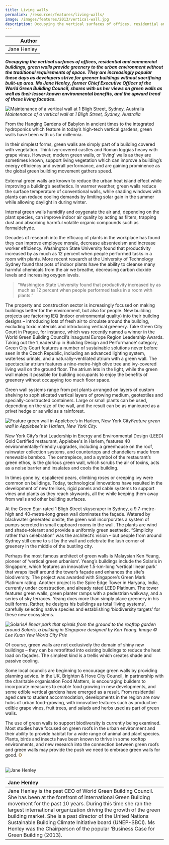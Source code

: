 ```yaml
---
title: Living walls
permalink: /resources/features/living-walls/
image: /images/features/2013/vertical-wall.jpg
description: Occupying the vertical surfaces of offices, residential and commercial buildings, green walls provide greenery to the urban environment without the traditional requirements of space. They are increasingly popular these days as developers strive for greener buildings without sacrificing built-up area. Ms Jane Henley, former Chief Executive Officer of the World Green Building Council, shares with us her views on green walls as well as their lesser known environmental benefits, and the upward trend of these living facades.
---
```


| Author |
|---:|
| Jane Henley |

***Occupying the vertical surfaces of offices, residential and commercial buildings, green walls provide greenery to the urban environment without the traditional requirements of space. They are increasingly popular these days as developers strive for greener buildings without sacrificing built-up area. Ms Jane Henley, former Chief Executive Officer of the World Green Building Council, shares with us her views on green walls as well as their lesser known environmental benefits, and the upward trend of these living facades.***

![Maintenance of a vertical wall at 1 Bligh Street, Sydney, Australia](/images/features/2013/vertical-wall.jpg/)*Maintenance of a vertical wall at 1 Bligh Street, Sydney, Australia*

From the Hanging Gardens of Babylon in ancient times to the integrated hydroponics which feature in today’s high-tech vertical gardens, green walls have been with us for millennia.

In their simplest forms, green walls are simply part of a building covered with vegetation. Think ivy-covered castles and Roman loggias heavy with grape vines. However, modern green walls, or ‘living’ walls as they are sometimes known, support living vegetation which can improve a building’s energy efficiency and overall performance, and are gaining prominence as the global green building movement gathers speed.

External green walls are known to reduce the urban heat island effect while improving a building’s aesthetics. In warmer weather, green walls reduce the surface temperature of conventional walls, while shading windows with plants can reduce cooling demands by limiting solar gain in the summer while allowing daylight in during winter.

Internal green walls humidify and oxygenate the air and, depending on the plant species, can improve indoor air quality by acting as filters, trapping dust and absorbing harmful volatile organic compounds such as formaldehyde.

Decades of research into the efficacy of plants in the workplace has found they can improve employee morale, decrease absenteeism and increase worker efficiency. Washington State University found that productivity increased by as much as 12 percent when people performed tasks in a room with plants. More recent research at the University of Technology Sydney found that pots of indoor plants have the ability to cleanse many harmful chemicals from the air we breathe, decreasing carbon dioxide levels and increasing oxygen levels.

> “Washington State University found that productivity increased by as much as 12 percent when people performed tasks in a room with plants.”

The property and construction sector is increasingly focused on making buildings better for the environment, but also for people. New building projects are factoring IEQ (indoor environmental quality) into their building designs – introducing lots of fresh air to circulate around the building, excluding toxic materials and introducing vertical greenery. Take Green City Court in Prague, for instance, which was recently named a winner in the World Green Building Council’s inaugural Europe Region Leadership Awards. Taking out the ‘Leadership in Building Design and Performance’ category, Green City Court features a number of sustainable solutions never before seen in the Czech Republic, including an advanced lighting system, waterless urinals, and a naturally-ventilated atrium with a green wall. The spectacular atrium features a nine-metre-high olive tree and ivy-covered living wall on the ground floor. The atrium lets in the light, while the green wall makes it possible for building occupants to enjoy the benefits of greenery without occupying too much floor space.

Green wall systems range from pot plants arranged on layers of custom shelving to sophisticated vertical layers of growing medium, geotextiles and specially-constructed containers. Large or small plants can be used, depending on the size of the wall, and the result can be as manicured as a privet hedge or as wild as a rainforest.

![Feature green wall in Applebee’s in Harlem, New York City](/images/features/2013/applebees.jpg/)*Feature green wall in Applebee’s in Harlem, New York City.*

New York City’s first Leadership in Energy and Environmental Design (LEED) Gold Certified restaurant, Applebee's in Harlem, features 40 environmentally-friendly upgrades, including a greenhouse on the roof, rainwater collection systems, and countertops and chandeliers made from renewable bamboo. The centrepiece, and a symbol of the restaurant’s green ethos, is the glorious green wall, which scrubs the air of toxins, acts as a noise barrier and insulates and cools the building.

In times gone by, espaliered pears, climbing roses or creeping ivy were common on buildings. Today, technological innovations have resulted in the development of new trellises, rigid panels and cable systems to support vines and plants as they reach skywards, all the while keeping them away from walls and other building surfaces.

At the Green Star-rated 1 Bligh Street skyscraper in Sydney, a 9.7-metre-high and 40-metre-long green wall dominates the façade. Watered by blackwater generated onsite, the green wall incorporates a system of pumps secreted in small cupboard rooms in the wall. The plants are wind and shade-tolerant and provide a uniformly green aesthetic. “Simplicity rather than celebration” was the architect’s vision – but people from around Sydney still come to sit by the wall and celebrate the lush corner of greenery in the middle of the bustling city.

Perhaps the most famous architect of green walls is Malaysian Ken Yeang, pioneer of ‘vertical green urbanism’. Yeang’s buildings include the Solaris in Singapore, which features an innovative 1.5-km-long ‘vertical linear park’ that wraps itself around the tower’s façade and enhances the site's biodiversity. The project was awarded with Singapore’s Green Mark Platinum rating. Another project is the Spire Edge Tower in Haryana, India, currently under construction, and already rated LEED Platinum. The tower features green walls, green planter ramps with a pedestrian walkway, and a series of sky terraces. Yeang does more than simply place greenery in his built forms. Rather, he designs his buildings as total ‘living systems’, carefully selecting native species and establishing ‘biodiversity targets’ for these new ecosystems.

![Solaris](/images/features/2013/solaris.jpg/)*A linear park that spirals from the ground to the rooftop garden around Solaris, a building in Singapore designed by Ken Yeang. Image © Lee Kuan Yew World City Prie*

Of course, green walls are not exclusively the domain of shiny new buildings – they can be retrofitted into existing buildings to reduce the heat load on façades. The simplest kind is a trellis which creates shade and passive cooling.

Some local councils are beginning to encourage green walls by providing planning advice. In the UK, Brighton & Hove City Council, in partnership with the charitable organisation Food Matters, is encouraging builders to incorporate measures to enable food growing in new developments, and some edible vertical gardens have emerged as a result. From residential aged care to student accommodation, developments in the region are now hubs of urban food-growing, with innovative features such as productive edible grape vines, fruit trees, and salads and herbs used as part of green walls.

The use of green walls to support biodiversity is currently being examined. Most studies have focused on green roofs in the urban environment and their ability to provide habitat for a wide range of animal and plant species. Plants, birds and insects have been known to thrive in some rooftop environments, and new research into the connection between green roofs and green walls may provide the push we need to embrace green walls for good. **<font color="#967942">O</font>**

<br>

<div style="width:150px"><img src="/images/features/2013/jane-henley.png" alt="Jane Henley" /></div>

| **Jane Henley** |
|:---|
| Jane Henley is the past CEO of World Green Building Council. She has been at the forefront of international Green Building movement for the past 10 years. During this time she ran the largest international organization driving the growth of the green building market. She is a past director of the United Nations Sustainable Building Climate Initiative board (UNEP-SBCI). Ms Henley was the Chairperson of the popular ‘Business Case for Green Building (2013). |
